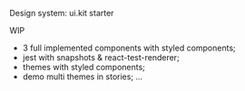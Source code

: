 Design system: ui.kit starter

WIP

- 3 full implemented components with styled components;
- jest with snapshots & react-test-renderer;
- themes with styled components;
- demo multi themes in stories;
...
